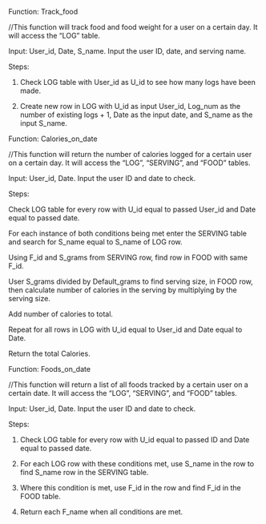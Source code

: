 Function: Track_food 

//This function will track food and food weight for a user on a certain day. It will 	access the “LOG” table. 

Input: User_id, Date, S_name. Input the user ID, date, and serving name. 

Steps: 

1. Check LOG table with User_id as U_id to see how many logs have been made. 

2. Create new row in LOG with U_id as input User_id, Log_num as the number of existing logs + 1, Date as the input date, and S_name as the input S_name. 

 

Function: Calories_on_date 

//This function will return the number of calories logged for a certain user on a 	certain day. It will access the “LOG”, “SERVING”, and “FOOD” tables. 

Input: User_id, Date. Input the user ID and date to check. 

Steps: 

Check LOG table for every row with U_id equal to passed User_id and Date equal to passed date. 

For each instance of both conditions being met enter the SERVING table and search for S_name equal to S_name of LOG row. 

Using F_id and S_grams from SERVING row, find row in FOOD with same F_id. 

User S_grams divided by Default_grams to find serving size, in FOOD row, then calculate number of calories in the serving by multiplying by the serving size. 

Add number of calories to total. 

Repeat for all rows in LOG with U_id equal to User_id and Date equal to Date. 

Return the total Calories. 

  

 

Function: Foods_on_date 

//This function will return a list of all foods tracked by a certain user on a certain 	date. It will access the “LOG”, “SERVING”, and “FOOD” tables. 

Input: User_id, Date. Input the user ID and date to check. 

Steps: 

1. Check LOG table for every row with U_id equal to passed ID and Date equal to 	passed date. 

2. For each LOG row with these conditions met, use S_name in the row to find 	S_name row in the SERVING table. 

3. Where this condition is met, use F_id in the row and find F_id in the FOOD table. 

4. Return each F_name when all conditions are met.	 